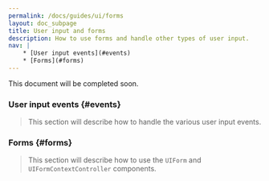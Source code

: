 ```yaml
---
permalink: /docs/guides/ui/forms
layout: doc_subpage
title: User input and forms
description: How to use forms and handle other types of user input.
nav: |
    * [User input events](#events)
    * [Forms](#forms)
---
```


This document will be completed soon.

### User input events {#events}

> This section will describe how to handle the various user input events.

### Forms {#forms}

> This section will describe how to use the `UIForm` and `UIFormContextController` components.
